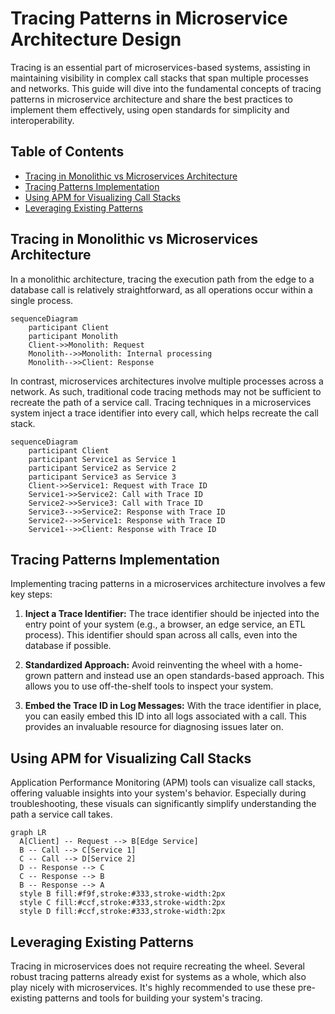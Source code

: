 # Tracing Patterns in Microservice Architecture Design

Tracing is an essential part of microservices-based systems, assisting in maintaining visibility in complex call stacks that span multiple processes and networks. This guide will dive into the fundamental concepts of tracing patterns in microservice architecture and share the best practices to implement them effectively, using open standards for simplicity and interoperability.

## Table of Contents
- [Tracing in Monolithic vs Microservices Architecture](#tracing-in-monolithic-vs-microservices-architecture)
- [Tracing Patterns Implementation](#tracing-patterns-implementation)
- [Using APM for Visualizing Call Stacks](#using-apm-for-visualizing-call-stacks)
- [Leveraging Existing Patterns](#leveraging-existing-patterns)

## Tracing in Monolithic vs Microservices Architecture <a name="tracing-in-monolithic-vs-microservices-architecture"></a>

In a monolithic architecture, tracing the execution path from the edge to a database call is relatively straightforward, as all operations occur within a single process.

```mermaid
sequenceDiagram
    participant Client
    participant Monolith
    Client->>Monolith: Request
    Monolith-->>Monolith: Internal processing
    Monolith-->>Client: Response
```

In contrast, microservices architectures involve multiple processes across a network. As such, traditional code tracing methods may not be sufficient to recreate the path of a service call. Tracing techniques in a microservices system inject a trace identifier into every call, which helps recreate the call stack.

```mermaid
sequenceDiagram
    participant Client
    participant Service1 as Service 1
    participant Service2 as Service 2
    participant Service3 as Service 3
    Client->>Service1: Request with Trace ID
    Service1->>Service2: Call with Trace ID
    Service2->>Service3: Call with Trace ID
    Service3-->>Service2: Response with Trace ID
    Service2-->>Service1: Response with Trace ID
    Service1-->>Client: Response with Trace ID
```

## Tracing Patterns Implementation <a name="tracing-patterns-implementation"></a>

Implementing tracing patterns in a microservices architecture involves a few key steps:

1. **Inject a Trace Identifier:** The trace identifier should be injected into the entry point of your system (e.g., a browser, an edge service, an ETL process). This identifier should span across all calls, even into the database if possible.

2. **Standardized Approach:** Avoid reinventing the wheel with a home-grown pattern and instead use an open standards-based approach. This allows you to use off-the-shelf tools to inspect your system.

3. **Embed the Trace ID in Log Messages:** With the trace identifier in place, you can easily embed this ID into all logs associated with a call. This provides an invaluable resource for diagnosing issues later on.

## Using APM for Visualizing Call Stacks <a name="using-apm-for-visualizing-call-stacks"></a>

Application Performance Monitoring (APM) tools can visualize call stacks, offering valuable insights into your system's behavior. Especially during troubleshooting, these visuals can significantly simplify understanding the path a service call takes.

```mermaid
graph LR
  A[Client] -- Request --> B[Edge Service]
  B -- Call --> C[Service 1]
  C -- Call --> D[Service 2]
  D -- Response --> C
  C -- Response --> B
  B -- Response --> A
  style B fill:#f9f,stroke:#333,stroke-width:2px
  style C fill:#ccf,stroke:#333,stroke-width:2px
  style D fill:#ccf,stroke:#333,stroke-width:2px
```

## Leveraging Existing Patterns <a name="leveraging-existing-patterns"></a>

Tracing in microservices does not require recreating the wheel. Several robust tracing patterns already exist for systems as a whole, which also play nicely with microservices. It's highly recommended to use these pre-existing patterns and tools for building your system's tracing.
